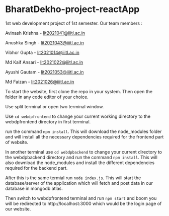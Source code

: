 # BharatDekho-project-reactApp
1st web development project of 1st semester. Our team members :

Avinash Krishna - lit2021041@iiitl.ac.in

Anushka Singh - lit2021043@iiitl.ac.in

Vibhor Gupta - lit2021014@iiitl.ac.in

Md Kaif Ansari - lit2021022@iiitl.ac.in

Ayushi Gautam - lit2021053@iiitl.ac.in

Md Faizan - lit2021026@iiitl.ac.in



To start the website, first clone the repo in your system. Then open the folder in any code editor of your choice.

Use split terminal or open two terminal window.

Use `cd webdpfrontend` to change your current working directory to the webdpfrontend directory in first terminal.

run the command `npm install`. This will download the node_modules folder and will install all the necessary dependencies required for the frontend part of website.

In another terminal use `cd webdpbackend` to change your current directory to the webdpbackend directory and run the command `npm install`. This will 
also download the node_modules and install the different dependencies required for the backend part.

After this is the same termial run `node index.js`. This will start the database/server of the application which will fetch and post data in our database in mongodb atlas.

Then switch to webdpfrontend terminal and run `npm start` and boom you will be redirected to http://localhost:3000 which would be the login page of our website.

